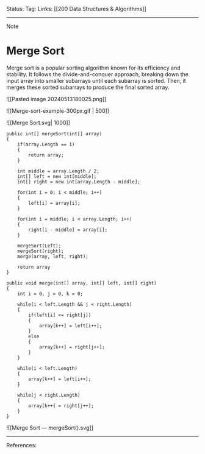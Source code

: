 Status: 
Tag:
Links: [[200 Data Structures & Algorithms]]

---
> [!note] 
>  # Merge Sort

Merge sort is a popular sorting algorithm known for its efficiency and stability. It follows the divide-and-conquer approach, breaking down the input array into smaller subarrays until each subarray is sorted. Then, it merges these sorted subarrays to produce the final sorted array.

![[Pasted image 20240513180025.png]]

![[Merge-sort-example-300px.gif | 500]]

![[Merge Sort.svg| 1000]]

``` run-csharp
public int[] mergeSort(int[] array)
{
	if(array.Length == 1)
	{
		return array;
	}
	
	int middle = array.Length / 2;
	int[] left = new int[middle];
	int[] right = new int[array.Length - middle];
	
	for(int i = 0; i < middle; i++)
	{
		left[i] = array[i];
	}
	
	for(int i = middle; i < array.Length; i++)
	{
		right[i - middle] = array[i];	
	}
	
	mergeSort(Left);
	mergeSort(right);
	merge(array, left, right);
	
	return array
}
```

``` run-csharp
public void merge(int[] array, int[] left, int[] right)
{
	int i = 0, j = 0, k = 0;
	
	while(i < left.Length && j < right.Length)
	{
		if(left[i] <= right[j])
		{
			array[k++] = left[i++];
		}
		else
		{
			array[k++] = right[j++];
		}
	}
	
	while(i < left.Length)
	{
		array[k++] = left[i++];
	}
	
	while(j < right.Length)
	{
		array[k++] = right[j++];
	}
}
```


![[Merge Sort — mergeSort().svg]]

---
References: